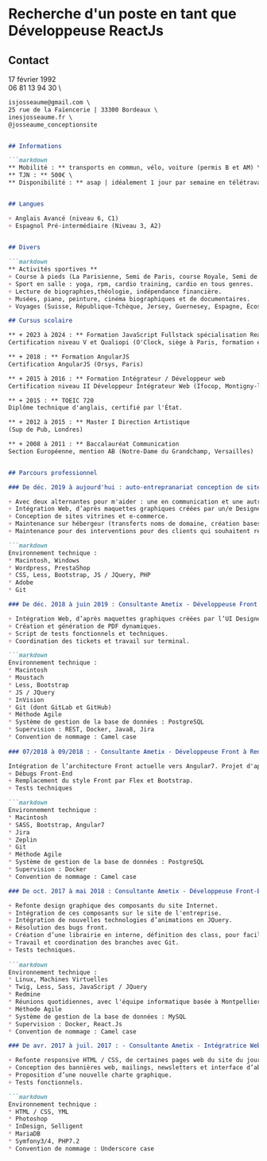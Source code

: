 # Recherche d'un poste en tant que Développeuse ReactJs

## Contact

17 février 1992 \
06 81 13 94 30 \

```markdown
isjosseaume@gmail.com \
25 rue de la Faïencerie | 33300 Bordeaux \
inesjosseaume.fr \
@josseaume_conceptionsite


## Informations

```markdown
** Mobilité : ** transports en commun, vélo, voiture (permis B et AM) \
** TJN : ** 500€ \
** Disponibilité : ** asap | idéalement 1 jour par semaine en télétravail


## Langues

+ Anglais Avancé (niveau 6, C1)
+ Espagnol Pré-intermédiaire (Niveau 3, A2)
  

## Divers

```markdown
** Activités sportives **
+ Course à pieds (La Parisienne, Semi de Paris, course Royale, Semi de Bordeaux).
+ Sport en salle : yoga, rpm, cardio training, cardio en tous genres.
+ Lecture de biographies,théologie, indépendance financière.
+ Musées, piano, peinture, cinéma biographiques et de documentaires.
+ Voyages (Suisse, République-Tchèque, Jersey, Guernesey, Espagne, Écosse, Royaume-Uni, Portugal, Italie, Vatican, Namibie, Maroc, Pays-Bas).

## Cursus scolaire

** + 2023 à 2024 : ** Formation JavaScript Fullstack spécialisation ReactJs
Certification niveau V et Qualiopi (O'Clock, siège à Paris, formation en distanciel)

** + 2018 : ** Formation AngularJS
Certification AngularJS (Orsys, Paris)

** + 2015 à 2016 : ** Formation Intégrateur / Développeur web
Certification niveau II Développeur Intégrateur Web (Ifocop, Montigny-le-Bretonneux)

** + 2015 : ** TOEIC 720
Diplôme technique d'anglais, certifié par l'État.

** + 2012 à 2015 : ** Master I Direction Artistique
(Sup de Pub, Londres)

** + 2008 à 2011 : ** Baccalauréat Communication
Section Européenne, mention AB (Notre-Dame du Grandchamp, Versailles)


## Parcours professionnel

### De déc. 2019 à aujourd'hui : auto-entrepranariat conception de sites sur-mesure (Bordeaux)

+ Avec deux alternantes pour m'aider : une en communication et une autre en  Développement front.
+ Intégration Web, d’après maquettes graphiques créées par un/e Designer graphique.
+ Conception de sites vitrines et e-commerce.
+ Maintenance sur hébergeur (transferts noms de domaine, création bases de données etc).
+ Maintenance pour des interventions pour des clients qui souhaitent refondre/modifier leurs applications web.

```markdown
Environnement technique :
* Macintosh, Windows
* Wordpress, PrestaShop
* CSS, Less, Bootstrap, JS / JQuery, PHP
* Adobe
* Git

### De déc. 2018 à juin 2019 : Consultante Ametix - Développeuse Front à Foncia Stark (Paris)

+ Intégration Web, d’après maquettes graphiques créées par l’UI Designer.
+ Création et génération de PDF dynamiques.
+ Script de tests fonctionnels et techniques.
+ Coordination des tickets et travail sur terminal.

```markdown
Environnement technique :
* Macintosh
* Moustach
* Less, Bootstrap
* JS / JQuery
* InVision
* Git (dont GitLab et GitHub)
* Méthode Agile
* Système de gestion de la base de données : PostgreSQL
* Supervision : REST, Docker, Java8, Jira
* Convention de nommage : Camel case
  
### 07/2018 à 09/2018 : - Consultante Ametix - Développeuse Front à Renault Digital(Boulogne-Billancourt)

Intégration de l’architecture Front actuelle vers Angular7. Projet d'application mobile et tablette en interne, afin de dynamiser l'environnement de travail entre les équipes d'Asie et d'Europe, qui se faisait sous Excel (application de rapport de test de développement de nouvelles gammes de voitures).
+ Débugs Front-End
+ Remplacement du style Front par Flex et Bootstrap.
+ Tests techniques

```markdown
Environnement technique :
* Macintosh
* SASS, Bootstrap, Angular7
* Jira
* Zeplin
* Git
* Méthode Agile
* Système de gestion de la base de données : PostgreSQL
* Supervision : Docker
* Convention de nommage : Camel case

### De oct. 2017 à mai 2018 : Consultante Ametix - Développeuse Front-End à ProwebCE / EdenRed (Levallois-Perret)

+ Refonte design graphique des composants du site Internet.
+ Intégration de ces composants sur le site de l'entreprise.
+ Intégration de nouvelles technologies d’animations en JQuery.
+ Résolution des bugs front.
+ Création d’une librairie en interne, définition des class, pour faciliter le travail des Développeurs Back. Site privé répertoriant des pages délimitées par catégorie. Pages de style des boutons, de la typographie, des grilles, des messages d'alertes, des modals.
+ Travail et coordination des branches avec Git.
+ Tests techniques.
  
```markdown
Environnement technique :
* Linux, Machines Virtuelles
* Twig, Less, Sass, JavaScript / JQuery
* Redmine
* Réunions quotidiennes, avec l'équipe informatique basée à Montpellier, via Skype
* Méthode Agile
* Système de gestion de la base de données : MySQL
* Supervision : Docker, React.Js
* Convention de nommage : Camel case

### De avr. 2017 à juil. 2017 : - Consultante Ametix - Intégratrice Web à Mediapart (Paris)

+ Refonte responsive HTML / CSS, de certaines pages web du site du journal.
+ Conception des bannières web, mailings, newsletters et interface d’abonnement.
+ Proposition d’une nouvelle charte graphique.
+ Tests fonctionnels.

```markdown
Environnement technique :
* HTML / CSS, YML
* Photoshop
* InDesign, Selligent
* MariaDB
* Symfony3/4, PHP7.2
* Convention de nommage : Underscore case
